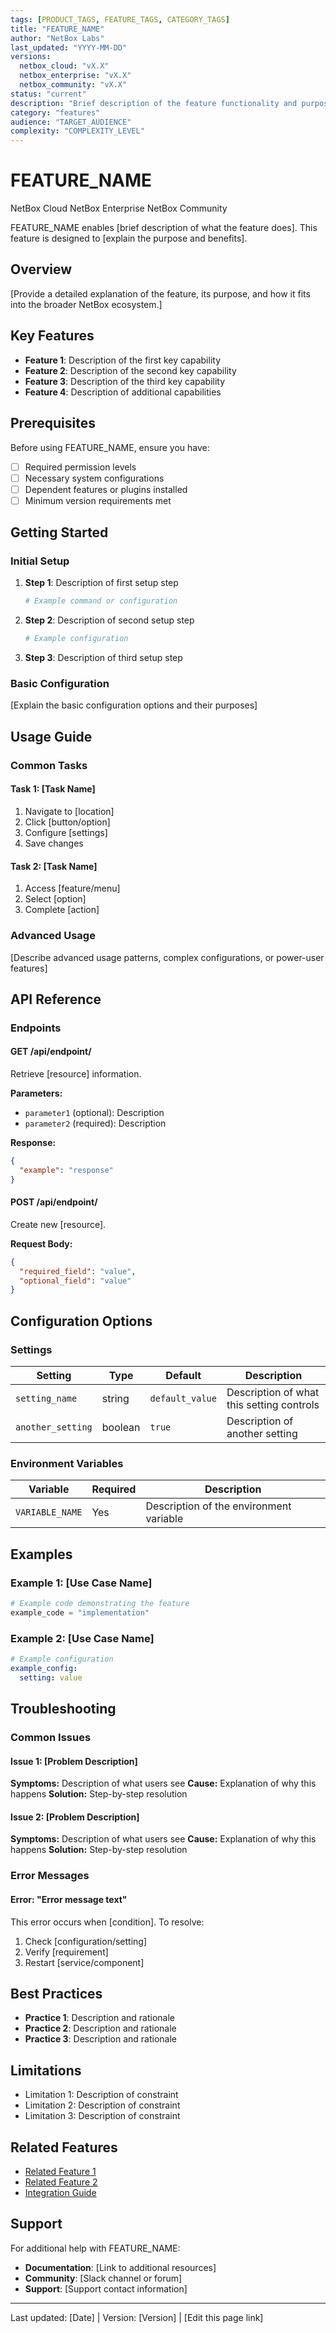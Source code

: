 ```yaml
---
tags: [PRODUCT_TAGS, FEATURE_TAGS, CATEGORY_TAGS]
title: "FEATURE_NAME"
author: "NetBox Labs"
last_updated: "YYYY-MM-DD"
versions:
  netbox_cloud: "vX.X"
  netbox_enterprise: "vX.X"
  netbox_community: "vX.X"
status: "current"
description: "Brief description of the feature functionality and purpose"
category: "features"
audience: "TARGET_AUDIENCE"
complexity: "COMPLEXITY_LEVEL"
---
```


# FEATURE_NAME

<!-- Product availability pills -->
<span class="pill pill-cloud">NetBox Cloud</span>
<span class="pill pill-enterprise">NetBox Enterprise</span>
<span class="pill pill-community">NetBox Community</span>

<!-- Brief introduction explaining what the feature does and why it's useful -->
FEATURE_NAME enables [brief description of what the feature does]. This feature is designed to [explain the purpose and benefits].

## Overview

<!-- Comprehensive overview of the feature -->
[Provide a detailed explanation of the feature, its purpose, and how it fits into the broader NetBox ecosystem.]

## Key Features

<!-- List the main capabilities of the feature -->
- **Feature 1**: Description of the first key capability
- **Feature 2**: Description of the second key capability  
- **Feature 3**: Description of the third key capability
- **Feature 4**: Description of additional capabilities

## Prerequisites

<!-- List any requirements or dependencies -->
Before using FEATURE_NAME, ensure you have:

- [ ] Required permission levels
- [ ] Necessary system configurations
- [ ] Dependent features or plugins installed
- [ ] Minimum version requirements met

## Getting Started

<!-- Basic setup and initial configuration -->
### Initial Setup

1. **Step 1**: Description of first setup step
   ```bash
   # Example command or configuration
   ```

2. **Step 2**: Description of second setup step
   ```yaml
   # Example configuration
   ```

3. **Step 3**: Description of third setup step

### Basic Configuration

<!-- Essential configuration options -->
[Explain the basic configuration options and their purposes]

## Usage Guide

<!-- Step-by-step usage instructions -->
### Common Tasks

#### Task 1: [Task Name]
1. Navigate to [location]
2. Click [button/option]
3. Configure [settings]
4. Save changes

#### Task 2: [Task Name]
1. Access [feature/menu]
2. Select [option]
3. Complete [action]

### Advanced Usage

<!-- More complex usage scenarios -->
[Describe advanced usage patterns, complex configurations, or power-user features]

## API Reference

<!-- API documentation if applicable -->
### Endpoints

#### GET /api/endpoint/
Retrieve [resource] information.

**Parameters:**
- `parameter1` (optional): Description
- `parameter2` (required): Description

**Response:**
```json
{
  "example": "response"
}
```

#### POST /api/endpoint/
Create new [resource].

**Request Body:**
```json
{
  "required_field": "value",
  "optional_field": "value"
}
```

## Configuration Options

<!-- Detailed configuration reference -->
### Settings

| Setting | Type | Default | Description |
|---------|------|---------|-------------|
| `setting_name` | string | `default_value` | Description of what this setting controls |
| `another_setting` | boolean | `true` | Description of another setting |

### Environment Variables

| Variable | Required | Description |
|----------|----------|-------------|
| `VARIABLE_NAME` | Yes | Description of the environment variable |

## Examples

<!-- Practical examples and use cases -->
### Example 1: [Use Case Name]
```python
# Example code demonstrating the feature
example_code = "implementation"
```

### Example 2: [Use Case Name]
```yaml
# Example configuration
example_config:
  setting: value
```

## Troubleshooting

<!-- Common issues and solutions -->
### Common Issues

#### Issue 1: [Problem Description]
**Symptoms:** Description of what users see
**Cause:** Explanation of why this happens
**Solution:** Step-by-step resolution

#### Issue 2: [Problem Description]
**Symptoms:** Description of what users see
**Cause:** Explanation of why this happens
**Solution:** Step-by-step resolution

### Error Messages

#### Error: "Error message text"
This error occurs when [condition]. To resolve:
1. Check [configuration/setting]
2. Verify [requirement]
3. Restart [service/component]

## Best Practices

<!-- Recommendations for optimal usage -->
- **Practice 1**: Description and rationale
- **Practice 2**: Description and rationale
- **Practice 3**: Description and rationale

## Limitations

<!-- Known limitations or constraints -->
- Limitation 1: Description of constraint
- Limitation 2: Description of constraint
- Limitation 3: Description of constraint

## Related Features

<!-- Links to related documentation -->
- [Related Feature 1](../path/to/related-feature-1.md)
- [Related Feature 2](../path/to/related-feature-2.md)
- [Integration Guide](../integrations/related-integration.md)

## Support

<!-- Support information -->
For additional help with FEATURE_NAME:

- **Documentation**: [Link to additional resources]
- **Community**: [Slack channel or forum]
- **Support**: [Support contact information]

---

Last updated: [Date] | Version: [Version] | [Edit this page link] 